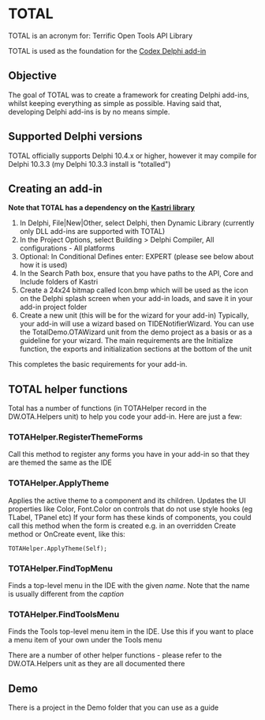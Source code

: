 # TOTAL

TOTAL is an acronym for: Terrific Open Tools API Library

TOTAL is used as the foundation for the [Codex Delphi add-in](https://www.delphiworlds.com/Codex)

## Objective

The goal of TOTAL was to create a framework for creating Delphi add-ins, whilst keeping everything as simple as possible. Having said that, developing Delphi add-ins is by no means simple.

## Supported Delphi versions

TOTAL officially supports Delphi 10.4.x or higher, however it may compile for Delphi 10.3.3 (my Delphi 10.3.3 install is "totalled")

## Creating an add-in

**Note that TOTAL has a dependency on the [Kastri library](https://github.com/DelphiWorlds/Kastri)**

1. In Delphi, File|New|Other, select Delphi, then Dynamic Library (currently only DLL add-ins are supported with TOTAL)
2. In the Project Options, select Building > Delphi Compiler, All configurations - All platforms
3. Optional: In Conditional Defines enter: EXPERT (please see below about how it is used)
4. In the Search Path box, ensure that you have paths to the API, Core and Include folders of Kastri
5. Create a 24x24 bitmap called Icon.bmp which will be used as the icon on the Delphi splash screen when your add-in loads, and save it in your add-in project folder
6. Create a new unit (this will be for the wizard for your add-in)
   Typically, your add-in will use a wizard based on TIDENotifierWizard. You can use the TotalDemo.OTAWizard unit from the demo project as a basis or as a guideline for your wizard. The main requirements are the Initialize function, the exports and initialization sections at the bottom of the unit

This completes the basic requirements for your add-in.

## TOTAL helper functions

Total has a number of functions (in TOTAHelper record in the DW.OTA.Helpers unit) to help you code your add-in. Here are just a few:

### TOTAHelper.RegisterThemeForms

Call this method to register any forms you have in your add-in so that they are themed the same as the IDE

### TOTAHelper.ApplyTheme

Applies the active theme to a component and its children. Updates the UI properties like Color, Font.Color on controls that do not use style hooks (eg TLabel, TPanel etc)
If your form has these kinds of components, you could call this method when the form is created e.g. in an overridden Create method or OnCreate event, like this:

  `TOTAHelper.ApplyTheme(Self);`

### TOTAHelper.FindTopMenu

Finds a top-level menu in the IDE with the given *name*. Note that the name is usually different from the *caption*

### TOTAHelper.FindToolsMenu

Finds the Tools top-level menu item in the IDE. Use this if you want to place a menu item of your own under the Tools menu


There are a number of other helper functions - please refer to the DW.OTA.Helpers unit as they are all documented there

## Demo

There is a project in the Demo folder that you can use as a guide










